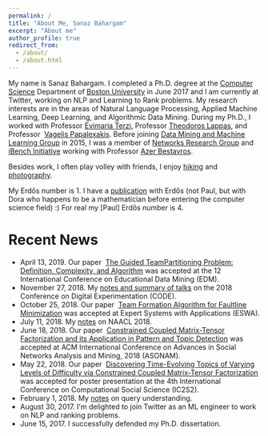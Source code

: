 ```yaml
---
permalink: /
title: "About Me, Sanaz Bahargam"
excerpt: "About me"
author_profile: true
redirect_from: 
  - /about/
  - /about.html
---
```



My name is Sanaz Bahargam. I completed a Ph.D. degree at the [Computer Science](http://www.cs.bu.edu/) Department of [Boston University](http://www.bu.edu/) in June 2017 and I am currently at Twitter, working on NLP and Learning to Rank problems. My research interests are in the areas of Natural Language Processing, Applied Machine Learning, Deep Learning, and Algorithmic Data Mining.
During my Ph.D., I worked with Professor [Evimaria Terzi](https://www.cs.bu.edu/~evimaria/), Professor [Theodoros Lappas](http://tedlappas.com/), and Professor  [Vagelis Papalexakis](http://www.cs.ucr.edu/~epapalex/). Before joining [Data Mining and Machine Learning Group](http://www.bu.edu/cs/dblab/) in 2015, I was a member of [Networks Research Group](http://www.bu.edu/cs/nrg/) and [iBench Initiative](https://sites.google.com/site/ibenchbu/) working with Professor [Azer Bestavros](http://azer.bestavros.net/).

Besides work, I often play volley with friends, I enjoy [hiking](https://photos.app.goo.gl/qB9zyZesNQTKm1GXA) and [photography](https://photos.app.goo.gl/GSWXzNiYngkzVQTu7). 

My Erdős number is 1. I have a [publication](https://sanazbahargam.github.io/publication/EDM2015) with Erdős (not Paul, but with Dora who happens to be a mathematician before entering the computer science field) :) For real my [Paul] Erdős number is 4.

Recent News
======
* April 13, 2019. Our paper  [The Guided TeamPartitioning Problem: Definition, Complexity, and Algorithm](https://sanazbahargam.github.io/publication/EDM2019) was accepted at the 12 International Conference on Educational Data Mining (EDM).
* November 27, 2018. My [notes and summary of talks](https://github.com/sanazbahargam/CODE2018) on the 2018 Conference on Digital Experimentation (CODE).
* October 25, 2018. Our paper  [Team Formation Algorithm for Faultline Minimization](https://sanazbahargam.github.io/publication/ESA2019) was accepted at Expert Systems with Applications (ESWA).
* July 11, 2018. My [notes](https://github.com/sanazbahargam/SanazBahargam.github.io) on NAACL 2018.
* June 18, 2018. Our paper  [Constrained Coupled Matrix-Tensor Factorization and its Application in Pattern and Topic Detection](https://sanazbahargam.github.io/publication/ASONAM2018) was accepted at ACM International Conference on Advances in Social Networks Analysis and Mining, 2018 (ASONAM).
* May 22, 2018. Our paper  [Discovering Time-Evolving Topics of Varying Levels of Difficulty via Constrained Coupled Matrix-Tensor Factorization](https://sanazbahargam.github.io/publication/IC2S22018) was accepted for poster presentation at the 4th International Conference on Computational Social Science (IC2S2).
* February 1, 2018. My [notes](https://github.com/sanazbahargam/Query-Understanding) on query understanding.
* August 30, 2017. I'm delighted to join Twitter as an ML engineer to work on NLP and ranking problems.
* June 15, 2017. I successfully defended my Ph.D. dissertation.

